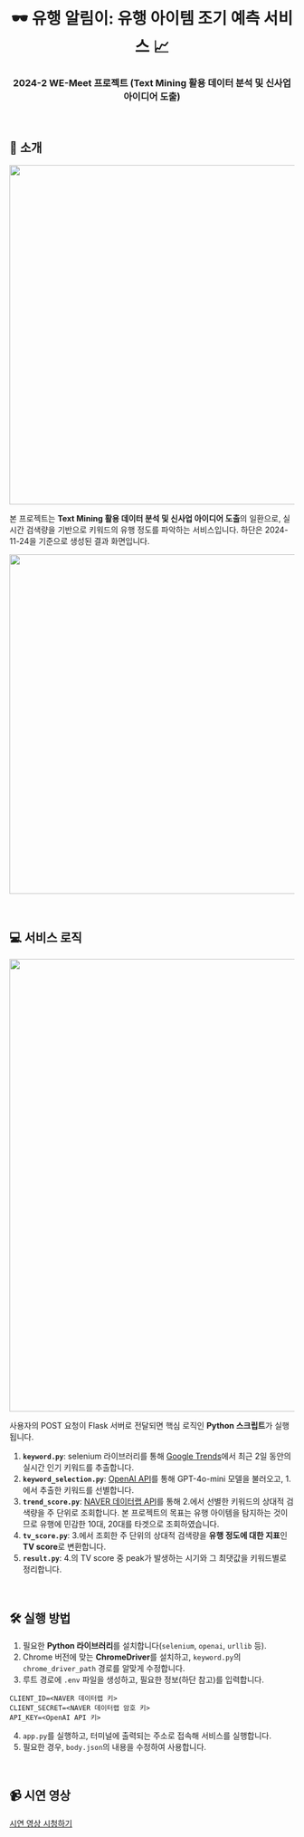 <p align="center">
  <h1 align="center">🕶️ 유행 알림이: 유행 아이템 조기 예측 서비스 📈 </h1>
  <p align="center">
    <h3 align="center">2024-2 WE-Meet 프로젝트 (Text Mining 활용 데이터 분석 및 신사업 아이디어 도출)</h3>
  </p>
</p>
<br>

## 📌 소개
<p align="center">
  <img src="https://github.com/user-attachments/assets/f5514b90-ca37-47b5-9e3e-864d050ca561" width="600"/>
</p>

본 프로젝트는 **Text Mining 활용 데이터 분석 및 신사업 아이디어 도출**의 일환으로, 실시간 검색량을 기반으로 키워드의 유행 정도를 파악하는 서비스입니다.
하단은 2024-11-24을 기준으로 생성된 결과 화면입니다.
<br>
<p align="center">
  <img src="https://github.com/user-attachments/assets/85fb7085-a323-4432-ba22-32794573c325" width="600"/>
</p>
<br>

## 💻 서비스 로직
<p align="center">
  <img src="https://github.com/user-attachments/assets/53267818-4b88-4e64-b30a-23b110d215f5" width="800"/>
</p>

사용자의 POST 요청이 Flask 서버로 전달되면 핵심 로직인 **Python 스크립트**가 실행됩니다. <br>
1. **`keyword.py`**: selenium 라이브러리를 통해 [Google Trends](https://trends.google.com/trends/)에서 최근 2일 동안의 실시간 인기 키워드를 추출합니다.
2. **`keyword_selection.py`**: [OpenAI API](https://openai.com/index/openai-api/)를 통해 GPT-4o-mini 모델을 불러오고, 1.에서 추출한 키워드를 선별합니다.
3. **`trend_score.py`**: [NAVER 데이터랩 API](https://developers.naver.com/products/service-api/datalab/datalab.md)를 통해 2.에서 선별한 키워드의 상대적 검색량을 주 단위로 조회합니다. 본 프로젝트의 목표는 유행 아이템을 탐지하는 것이므로 유행에 민감한 10대, 20대를 타겟으로 조회하였습니다.
4. **`tv_score.py`**: 3.에서 조회한 주 단위의 상대적 검색량을 **유행 정도에 대한 지표**인 **TV score**로 변환합니다.
5. **`result.py`**: 4.의 TV score 중 peak가 발생하는 시기와 그 최댓값을 키워드별로 정리합니다.
<br>

## 🛠️ 실행 방법
1. 필요한 **Python 라이브러리**를 설치합니다(`selenium`, `openai`, `urllib` 등).
2. Chrome 버전에 맞는 **ChromeDriver**를 설치하고, `keyword.py`의 `chrome_driver_path` 경로를 알맞게 수정합니다.
3. 루트 경로에 `.env` 파일을 생성하고, 필요한 정보(하단 참고)를 입력합니다.
```
CLIENT_ID=<NAVER 데이터랩 키>
CLIENT_SECRET=<NAVER 데이터랩 암호 키>
API_KEY=<OpenAI API 키>
```
4. `app.py`를 실행하고, 터미널에 출력되는 주소로 접속해 서비스를 실행합니다.
5. 필요한 경우, `body.json`의 내용을 수정하여 사용합니다.
<br>

## 📹 시연 영상
[시연 영상 시청하기](https://github.com/user-attachments/assets/abe297f4-fabf-4496-b8f9-7e4c724ec5f4)
